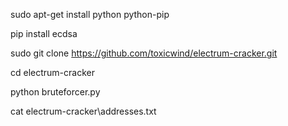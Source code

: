 sudo apt-get install python python-pip

pip install ecdsa

sudo git clone https://github.com/toxicwind/electrum-cracker.git

cd electrum-cracker

python bruteforcer.py









cat electrum-cracker\addresses.txt
